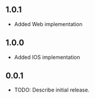 ## 1.0.1

* Added Web implementation

## 1.0.0

* Added IOS implementation

## 0.0.1

* TODO: Describe initial release.

